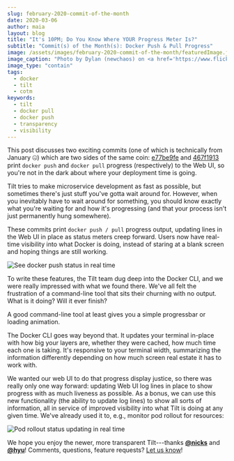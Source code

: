 ```yaml
---
slug: february-2020-commit-of-the-month
date: 2020-03-06
author: maia
layout: blog
title: "It's 10PM; Do You Know Where YOUR Progress Meter Is?"
subtitle: "Commit(s) of the Month(s): Docker Push & Pull Progress"
image: /assets/images/february-2020-commit-of-the-month/featuredImage.jpg
image_caption: "Photo by Dylan (newchaos) on <a href='https://www.flickr.com/photos/newchaos/411409012/in/photolist-CmzyQ-F61dsG-6F3spX-mbzo9P-4zUE6i-4sNtuF-2d5kfHa-gvc6SZ-8Jms3t-Pn8o5D-7qbih-fsMbTJ-7oi3xg-ekgkNn-8HbgUT-6v43xq-7JBbWG-haQasf-du5kXV-81eEex-7Jxg16-2zc92-5KF6Zw-5KASgB-7Mc9cm-akYWET-8CTya-k1bGyi-98qSsb-4B7y9i-4B7y9Z-8CTQZ-a12btq-8CTN3-5xUp5h-efQEZt-bpA9kC-s5hAvG-cdD8Bh-99hp5v-8CTvj-8CTMB-hAJuZS-8CTKw-8CTQu-7EHjNt-77vUt2-8CTEC-8CTrQ-8CTpu'>Flickr</a>.)"
image_type: "contain"
tags:
  - docker
  - tilt
  - cotm
keywords:
  - tilt
  - docker pull
  - docker push
  - transparency
  - visibility
---
```

This post discusses two exciting commits (one of which is technically from January 🤐) which are two sides of the same coin: [e77be9fe](https://github.com/windmilleng/tilt/commit/e77be9fe2d97f5893ea99f131a1ef2ffdb4ec576) and [467f1913](https://github.com/windmilleng/tilt/commit/467f1913ea08b562e2e16b26d8d7e458b92c941b) print `docker push` and `docker pull` progress (respectively) to the Web UI, so you're not in the dark about where your deployment time is going.

Tilt tries to make microservice development as fast as possible, but sometimes there's just stuff you've gotta wait around for. However, when you inevitably have to wait around for something, you should know exactly what you're waiting for and how it's progressing (and that your process isn't just permanently hung somewhere).

These commits print `docker push / pull` progress output, updating lines in the Web UI in place as status meters creep forward. Users now have real-time visibility into what Docker is doing, instead of staring at a blank screen and hoping things are still working.

![See docker push status in real time](/assets/images/february-2020-commit-of-the-month/push-output.gif)

To write these features, the Tilt team dug deep into the Docker CLI, and we were really impressed with what we found there. We've all felt the frustration of a command-line tool that sits their churning with no output. What is it doing? Will it ever finish?

A good command-line tool at least gives you a simple progressbar or loading animation.

The Docker CLI goes way beyond that. It updates your terminal in-place with how big your layers are, whether they were cached, how much time each one is taking. It's responsive to your terminal width, summarizing the information differently depending on how much screen real estate it has to work with.

We wanted our web UI to do that progress display justice, so there was really only one way forward: updating Web UI log lines in place to show progress with as much liveness as possible. As a bonus, we can use this new functionality (the ability to update log lines) to show all sorts of information, all in service of improved visibility into what Tilt is doing at any given time. We've already used it to, e.g., monitor pod rollout for resources:

![Pod rollout status updating in real time](/assets/images/february-2020-commit-of-the-month/pod-rollout.gif)

We hope you enjoy the newer, more transparent Tilt---thanks [**@nicks**](https://github.com/nicks) and [**@hyu**](https://github.com/hyu)! Comments, questions, feature requests? [Let us know](https://tilt.dev/contact)!
